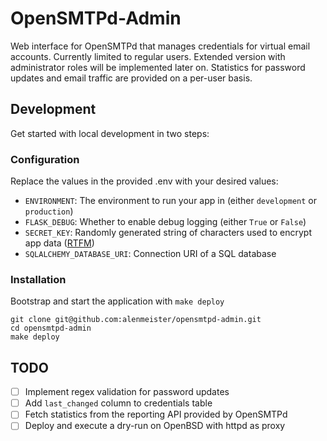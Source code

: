 # OpenSMTPd-Admin

Web interface for OpenSMTPd that manages credentials for virtual email accounts. Currently limited to regular users. Extended version with administrator roles will be implemented later on. Statistics for password updates and email traffic are provided on a per-user basis.

## Development

Get started with local development in two steps:

### Configuration

Replace the values in the provided .env with your desired values:

* `ENVIRONMENT`: The environment to run your app in (either `development` or `production`)
* `FLASK_DEBUG`: Whether to enable debug logging (either `True` or `False`)
* `SECRET_KEY`: Randomly generated string of characters used to encrypt app data ([RTFM](https://flask.palletsprojects.com/en/3.0.x/config/#SECRET_KEY))
* `SQLALCHEMY_DATABASE_URI`: Connection URI of a SQL database

### Installation

Bootstrap and start the application with `make deploy`

```shell
git clone git@github.com:alenmeister/opensmtpd-admin.git
cd opensmtpd-admin
make deploy
```

## TODO
- [ ] Implement regex validation for password updates
- [ ] Add `last_changed` column to credentials table
- [ ] Fetch statistics from the reporting API provided by OpenSMTPd
- [ ] Deploy and execute a dry-run on OpenBSD with httpd as proxy
